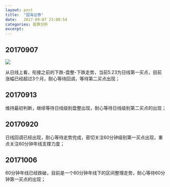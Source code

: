 ```yaml
---
layout: post
title:  "国海证券"
date:   2017-09-07 23:00:54
categories: 股票分析
excerpt: 
---
```


## 20170907

![](http://7xnjqr.com1.z0.glb.clouddn.com/%E5%9B%BD%E6%B5%B7%E8%AF%81%E5%88%B8_20170907091150.png)

从日线上看，衔接之前的下跌-盘整-下跌走势，当前5.23为日线第一买点，目前涨幅已经超过3个月，耐心等待回调，等待第二买点出现；

## 20170913

维持最初判断，继续等待日线级别盘整出现，耐心等待日线级别第二买点的出现；

## 20170920

日线回调已经出现，耐心等待走势完成，密切关注60分钟级别第一买点出现，重点关注60分钟年线支撑力度；

## 20171006

60分钟年线已经跌破，目前是一个60分钟年线下的区间整理走势，耐心等待60分钟第一买点的出现；